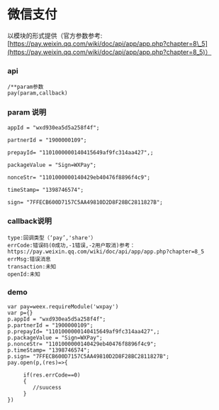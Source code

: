# 微信支付

以模块的形式提供（官方参数参考:[https://pay.weixin.qq.com/wiki/doc/api/app/app.php?chapter=8\_5](https://pay.weixin.qq.com/wiki/doc/api/app/app.php?chapter=8_5)）

### api

```
/**param参数
pay(param,callback)
```

### param 说明

```
appId = "wxd930ea5d5a258f4f";

partnerId = "1900000109";

prepayId= "1101000000140415649af9fc314aa427",;

packageValue = "Sign=WXPay";

nonceStr= "1101000000140429eb40476f8896f4c9";

timeStamp= "1398746574";

sign= "7FFECB600D7157C5AA49810D2D8F28BC2811827B";
```

### callback说明

```
type:回调类型（‘pay’,'share'）
errCode:错误码(0成功,-1错误,-2用户取消)参考：https://pay.weixin.qq.com/wiki/doc/api/app/app.php?chapter=8_5
errMsg:错误消息
transaction:未知
openId:未知
```

### demo

```
var pay=weex.requireModule('wxpay')
var p={}
p.appId = "wxd930ea5d5a258f4f";
p.partnerId = "1900000109";
p.prepayId= "1101000000140415649af9fc314aa427",;
p.packageValue = "Sign=WXPay";
p.nonceStr= "1101000000140429eb40476f8896f4c9";
p.timeStamp= "1398746574";
p.sign= "7FFECB600D7157C5AA49810D2D8F28BC2811827B";
pay.open(p,(res)=>{

     if(res.errCode==0)
     {
        //suucess
     }
})
```



